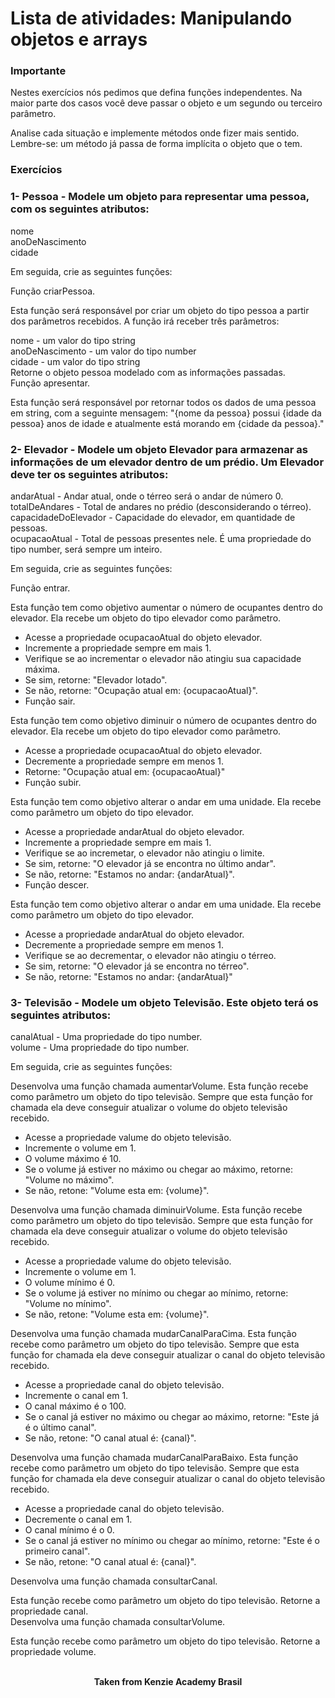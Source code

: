 <h1>Lista de atividades: Manipulando objetos e arrays</h1>

<h3>Importante</h3>
Nestes exercícios nós pedimos que defina funções independentes. Na maior parte dos casos você deve passar o objeto e um segundo ou terceiro parâmetro.

Analise cada situação e implemente métodos onde fizer mais sentido. Lembre-se: um método já passa de forma implícita o objeto que o tem.

<h3>Exercícios</h3>

<h3>1- Pessoa - Modele um objeto para representar uma pessoa, com os seguintes atributos:</h3>

nome  
anoDeNascimento  
cidade

Em seguida, crie as seguintes funções:

Função criarPessoa.

Esta função será responsável por criar um objeto do tipo pessoa a partir dos parâmetros recebidos. A função irá receber três parâmetros:

nome - um valor do tipo string  
anoDeNascimento - um valor do tipo number  
cidade - um valor do tipo string  
Retorne o objeto pessoa modelado com as informações passadas.  
Função apresentar.

Esta função será responsável por retornar todos os dados de uma pessoa em string, com a seguinte mensagem: "{nome da pessoa} possui {idade da pessoa} anos de idade e atualmente está morando em {cidade da pessoa}."

<h3>2- Elevador - Modele um objeto Elevador para armazenar as informações de um elevador dentro de um prédio. Um Elevador deve ter os seguintes atributos:</h3>

andarAtual - Andar atual, onde o térreo será o andar de número 0.  
totalDeAndares - Total de andares no prédio (desconsiderando o térreo).  
capacidadeDoElevador - Capacidade do elevador, em quantidade de pessoas.  
ocupacaoAtual - Total de pessoas presentes nele. É uma propriedade do tipo number, será sempre um inteiro.

Em seguida, crie as seguintes funções:

Função entrar.

Esta função tem como objetivo aumentar o número de ocupantes dentro do elevador. Ela recebe um objeto do tipo elevador como parâmetro.

- Acesse a propriedade ocupacaoAtual do objeto elevador.  
- Incremente a propriedade sempre em mais 1.  
- Verifique se ao incrementar o elevador não atingiu sua capacidade máxima.  
- Se sim, retorne: "Elevador lotado".  
- Se não, retorne: "Ocupação atual em: {ocupacaoAtual}".  
- Função sair.

Esta função tem como objetivo diminuir o número de ocupantes dentro do elevador. Ela recebe um objeto do tipo elevador como parâmetro.

- Acesse a propriedade ocupacaoAtual do objeto elevador.  
- Decremente a propriedade sempre em menos 1.  
- Retorne: "Ocupação atual em: {ocupacaoAtual}"  
- Função subir.

Esta função tem como objetivo alterar o andar em uma unidade. Ela recebe como parâmetro um objeto do tipo elevador.

- Acesse a propriedade andarAtual do objeto elevador.  
- Incremente a propriedade sempre em mais 1.  
- Verifique se ao incremetar, o elevador não atingiu o limite.  
- Se sim, retorne: "O elevador já se encontra no último andar".  
- Se não, retorne: "Estamos no andar: {andarAtual}".  
- Função descer.

Esta função tem como objetivo alterar o andar em uma unidade. Ela recebe como parâmetro um objeto do tipo elevador.  

- Acesse a propriedade andarAtual do objeto elevador.  
- Decremente a propriedade sempre em menos 1.  
- Verifique se ao decrementar, o elevador não atingiu o térreo.  
- Se sim, retorne: "O elevador já se encontra no térreo".  
- Se não, retorne: "Estamos no andar: {andarAtual}"  

<h3>3- Televisão - Modele um objeto Televisão. Este objeto terá os seguintes atributos:</h3>

canalAtual - Uma propriedade do tipo number.  
volume - Uma propriedade do tipo number.

Em seguida, crie as seguintes funções:

Desenvolva uma função chamada aumentarVolume. Esta função recebe como parâmetro um objeto do tipo televisão. Sempre que esta função for chamada ela deve conseguir atualizar o volume do objeto televisão recebido.

- Acesse a propriedade valume do objeto televisão.  
- Incremente o volume em 1.  
- O volume máximo é 10.  
- Se o volume já estiver no máximo ou chegar ao máximo, retorne: "Volume no máximo".  
- Se não, retone: "Volume esta em: {volume}".  

Desenvolva uma função chamada diminuirVolume. Esta função recebe como parâmetro um objeto do tipo televisão. Sempre que esta função for chamada ela deve conseguir atualizar o volume do objeto televisão recebido.

- Acesse a propriedade valume do objeto televisão.  
- Incremente o volume em 1.  
- O volume mínimo é 0.  
- Se o volume já estiver no mínimo ou chegar ao mínimo, retorne: "Volume no mínimo".  
- Se não, retone: "Volume esta em: {volume}".

Desenvolva uma função chamada mudarCanalParaCima. Esta função recebe como parâmetro um objeto do tipo televisão. Sempre que esta função for chamada ela deve conseguir atualizar o canal do objeto televisão recebido.

- Acesse a propriedade canal do objeto televisão.  
- Incremente o canal em 1.  
- O canal máximo é o 100.  
- Se o canal já estiver no máximo ou chegar ao máximo, retorne: "Este já é o último canal".  
- Se não, retone: "O canal atual é: {canal}".

Desenvolva uma função chamada mudarCanalParaBaixo. Esta função recebe como parâmetro um objeto do tipo televisão. Sempre que esta função for chamada ela deve conseguir atualizar o canal do objeto televisão recebido.

- Acesse a propriedade canal do objeto televisão.  
- Decremente o canal em 1.  
- O canal mínimo é o 0.  
- Se o canal já estiver no mínimo ou chegar ao mínimo, retorne: "Este é o primeiro canal".  
- Se não, retone: "O canal atual é: {canal}".

Desenvolva uma função chamada consultarCanal.

Esta função recebe como parâmetro um objeto do tipo televisão. Retorne a propriedade canal.  
Desenvolva uma função chamada consultarVolume.

Esta função recebe como parâmetro um objeto do tipo televisão. Retorne a propriedade volume.
<br>
<br>

<p align="center"><b>Taken from Kenzie Academy Brasil</b></p>
